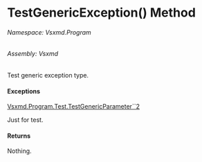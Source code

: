 <a name='M-Vsxmd-Program-Test-TestGenericException'></a>
# TestGenericException() Method

###### Namespace:  Vsxmd.Program

###### Assembly:  Vsxmd

Test generic exception type.

#### Exceptions

[Vsxmd.Program.Test.TestGenericParameter\`\`2](TestGenericParameter``2.md)  

Just for test.

#### Returns





Nothing.
